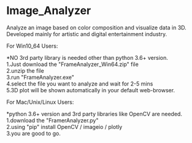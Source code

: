 # Image_Analyzer
Analyze an image based on color composition and visualize data in 3D. Developed mainly  for artistic and digital entertainment industry.

For Win10_64 Users:

*NO 3rd party library is needed other than python 3.6+ version.\
1.Just download the "FrameAnalyzer_Win64.zip" file\
2.unzip the file\
3.run  "FrameAnalyzer.exe"\
4.select the file you want to analyze and wait for 2-5 mins\
5.3D plot will be shown automatically in your default web-browser.


For Mac/Unix/Linux Users:

*python 3.6+ version and 3rd party libraries like OpenCV are needed.\
1.download the "FramerAnalyzer.py"\
2.using "pip" install OpenCV / imageio / plotly\
3.you are good to go.
